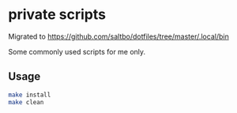 # private scripts

Migrated to https://github.com/saltbo/dotfiles/tree/master/.local/bin

Some commonly used scripts for me only.

## Usage

```bash
make install
make clean
```


